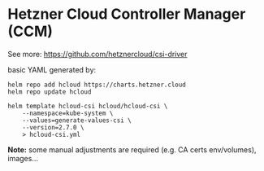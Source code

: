 # Hetzner Cloud Controller Manager (CCM)

See more: https://github.com/hetznercloud/csi-driver

basic YAML generated by:

```shell
helm repo add hcloud https://charts.hetzner.cloud
helm repo update hcloud

helm template hcloud-csi hcloud/hcloud-csi \
    --namespace=kube-system \
    --values=generate-values-csi \
    --version=2.7.0 \
    > hcloud-csi.yml
```

**Note:** some manual adjustments are required (e.g. CA certs env/volumes), images...
